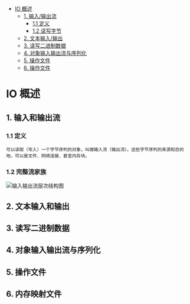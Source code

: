 * [IO 概述](#io-概述)
    * [1. 输入/输出流](#1-输入和输出流)
        * [1.1 定义](#11-定义)
        * [1.2 读写字节](#12-读写字节)
    * [2. 文本输入/输出](#2-文本输入和输出)
    * [3. 读写二进制数据](#3-读写二进制数据)
    * [4. 对象输入输出流与序列化](#4-对象输入输出流与序列化)
    * [5. 操作文件](#5-操作文件)
    * [6. 操作文件](#6-内存映射文件)
# IO 概述
## 1. 输入和输出流
### 1.1 定义
```
可以读取（写入）一个字节序列的对象，叫做输入流（输出流）。这些字节序列的来源和目的地，可以是文件、网络连接、甚至内存块。
```
### 1.2 完整流家族
![输入输出流层次结构图](https://github.com/553899811/NewBie-Plan/blob/master/Java基础/Java-IO/img/1.jpg)

## 2. 文本输入和输出
## 3. 读写二进制数据
## 4. 对象输入输出流与序列化
## 5. 操作文件
## 6. 内存映射文件
